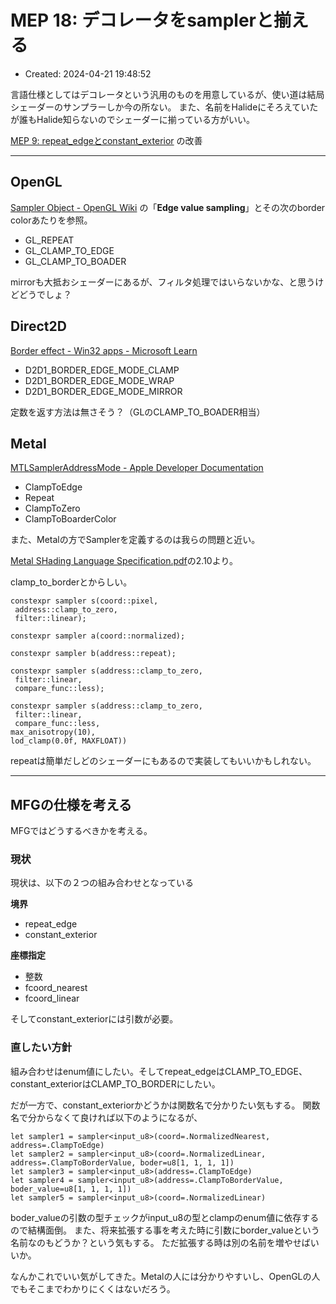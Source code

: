 # MEP 18: デコレータをsamplerと揃える

- Created: 2024-04-21 19:48:52

言語仕様としてはデコレータという汎用のものを用意しているが、使い道は結局シェーダーのサンプラーしか今の所ない。 また、名前をHalideにそろえていたが誰もHalide知らないのでシェーダーに揃っている方がいい。

[MEP 9: repeat_edgeとconstant_exterior](9.md) の改善


----


## OpenGL

[Sampler Object - OpenGL Wiki](https://www.khronos.org/opengl/wiki/Sampler_Object) の「**Edge value sampling**」とその次のborder colorあたりを参照。

-   GL\_REPEAT
-   GL\_CLAMP\_TO\_EDGE
-   GL\_CLAMP\_TO\_BOADER

mirrorも大抵おシェーダーにあるが、フィルタ処理ではいらないかな、と思うけどどうでしょ？

## Direct2D

[Border effect - Win32 apps - Microsoft Learn](https://learn.microsoft.com/en-us/windows/win32/direct2d/border)

-   D2D1\_BORDER\_EDGE\_MODE\_CLAMP
-   D2D1\_BORDER\_EDGE\_MODE\_WRAP
-   D2D1\_BORDER\_EDGE\_MODE\_MIRROR

定数を返す方法は無さそう？（GLのCLAMP\_TO\_BOADER相当）

## Metal

[MTLSamplerAddressMode - Apple Developer Documentation](https://developer.apple.com/documentation/metal/mtlsampleraddressmode?language=objc)

-   ClampToEdge
-   Repeat
-   ClampToZero
-   ClampToBoarderColor

また、Metalの方でSamplerを定義するのは我らの問題と近い。

[Metal SHading Language Specification.pdf](https://developer.apple.com/metal/Metal-Shading-Language-Specification.pdf)の2.10より。

clamp\_to\_borderとからしい。

```
constexpr sampler s(coord::pixel,
 address::clamp_to_zero,
 filter::linear);

constexpr sampler a(coord::normalized);

constexpr sampler b(address::repeat);

constexpr sampler s(address::clamp_to_zero,
 filter::linear,
 compare_func::less);

constexpr sampler s(address::clamp_to_zero,
 filter::linear,
 compare_func::less,
max_anisotropy(10),
lod_clamp(0.0f, MAXFLOAT))
```

repeatは簡単だしどのシェーダーにもあるので実装してもいいかもしれない。

----

## MFGの仕様を考える

MFGではどうするべきかを考える。

### 現状

現状は、以下の２つの組み合わせとなっている

**境界**

-   repeat\_edge
-   constant\_exterior

**座標指定**

-   整数
-   fcoord\_nearest
-   fcoord\_linear

そしてconstant\_exteriorには引数が必要。

### 直したい方針

組み合わせはenum値にしたい。そしてrepeat\_edgeはCLAMP\_TO\_EDGE、constant\_exteriorはCLAMP\_TO\_BORDERにしたい。

だが一方で、constant\_exteriorかどうかは関数名で分かりたい気もする。 関数名で分からなくて良ければ以下のようになるが、

```
let sampler1 = sampler<input_u8>(coord=.NormalizedNearest, address=.ClampToEdge)
let sampler2 = sampler<input_u8>(coord=.NormalizedLinear, address=.ClampToBorderValue, boder=u8[1, 1, 1, 1])
let sampler3 = sampler<input_u8>(address=.ClampToEdge)
let sampler4 = sampler<input_u8>(address=.ClampToBorderValue, boder_value=u8[1, 1, 1, 1])
let sampler5 = sampler<input_u8>(coord=.NormalizedLinear)
```

boder\_valueの引数の型チェックがinput\_u8の型とclampのenum値に依存するので結構面倒。 また、将来拡張する事を考えた時に引数にborder\_valueという名前なのもどうか？という気もする。 ただ拡張する時は別の名前を増やせばいいか。

なんかこれでいい気がしてきた。Metalの人には分かりやすいし、OpenGLの人でもそこまでわかりにくくはないだろう。
